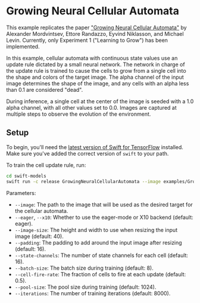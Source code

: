 # Growing Neural Cellular Automata

This example replicates the paper ["Growing Neural Cellular Automata"](https://distill.pub/2020/growing-ca/)
by Alexander Mordvintsev, Ettore Randazzo, Eyvind Niklasson, and Michael Levin. Currently, 
only Experiment 1 ("Learning to Grow") has been implemented.

In this example, cellular automata with continuous state values use an update rule dictated 
by a small neural network. The network in charge of the update rule is trained to cause the
cells to grow from a single cell into the shape and colors of the target image. The alpha
channel of the input image determines the shape of the image, and any cells with an alpha
less than 0.1 are considered "dead".

During inference, a single cell at the center of the image is seeded with a 1.0 alpha channel,
with all other values set to 0.0. Images are captured at multiple steps to observe the evolution
of the environment.

## Setup

To begin, you'll need the [latest version of Swift for
TensorFlow](https://github.com/tensorflow/swift/blob/master/Installation.md)
installed. Make sure you've added the correct version of `swift` to your path.

To train the cell update rule, run:

```sh
cd swift-models
swift run -c release GrowingNeuralCellularAutomata --image examples/GrowingNeuralCellularAutomata/images/lizard.png
```

Parameters:

- `--image`: The path to the image that will be used as the desired target for the cellular automata.
- `--eager`, `--x10`: Whether to use the eager-mode or X10 backend (default: eager).
- `--image-size`: The height and width to use when resizing the input image (default: 40).
- `--padding`: The padding to add around the input image after resizing (default: 16).
- `--state-channels`: The number of state channels for each cell (default: 16).
- `--batch-size`: The batch size during training (default: 8).
- `--cell-fire-rate`: The fraction of cells to fire at each update (default: 0.5).
- `--pool-size`: The pool size during training (default: 1024). 
- `--iterations`: The number of training iterations (default: 8000). 
